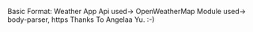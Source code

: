 Basic Format: Weather App 
Api used-> OpenWeatherMap 
Module used-> body-parser, https 
Thanks To Angelaa Yu. :-)
